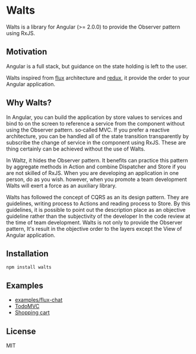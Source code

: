 # Walts
Walts is a library for Angular (>= 2.0.0) to provide the Observer pattern using RxJS.

## Motivation
Angular is a full stack, but guidance on the state holding is left to the user.

Walts inspired from [flux](https://facebook.github.io/flux/) architecture and [redux](http://redux.js.org/), it provide the order to your Angular application.

## Why Walts?

In Angular, you can build the application by store values to services and bind to on the screen to reference a service from the component without using the Observer pattern. so‐called MVC. If you prefer a reactive architecture, you can be handled all of the state transition transparently by subscribe the change of service in the component using RxJS. These are thing certainly can be achieved without the use of Walts.

In Waltz, it hides the Observer pattern. It benefits can practice this pattern by aggregate methods in Action and combine Dispatcher and Store if you are not skilled of RxJS. When you are developing an application in one person, do as you wish. however, when you promote a team development Walts will exert a force as an auxiliary library.

Walts has followed the concept of CQRS as an its design pattern. They are guidelines, writing process to Actions and reading process to Store. By this guidelines, it is possible to point out the description place as an objective guideline rather than the subjectivity of the developer In the code review at the time of team development. Walts is not only to provide the Observer pattern, It's result in the objective order to the layers except the View of Angular application.

## Installation

```
npm install walts
```

## Examples

- [examples/flux-chat](https://github.com/crescware/walts/tree/master/examples/flux-chat)
- [TodoMVC](https://github.com/armorik83/comparing-ng2-redux-and-walts/tree/master/examples/walts)
- [Shopping cart](https://github.com/armorik83/walts-flux-comparison)

## License

MIT
